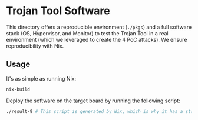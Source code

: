 # Trojan Tool Software

This directory offers a reproducible environment (`./pkgs`) and a full software stack (OS, Hypervisor, and Monitor) to test the Trojan Tool in a real environment (which we leveraged to create the 4 PoC attacks). We ensure reproducibility with Nix.

## Usage

It's as simple as running Nix:

```sh
nix-build
```

Deploy the software on the target board by running the following script:

```sh
./result-9 # This script is generated by Nix, which is why it has a strange name
```
